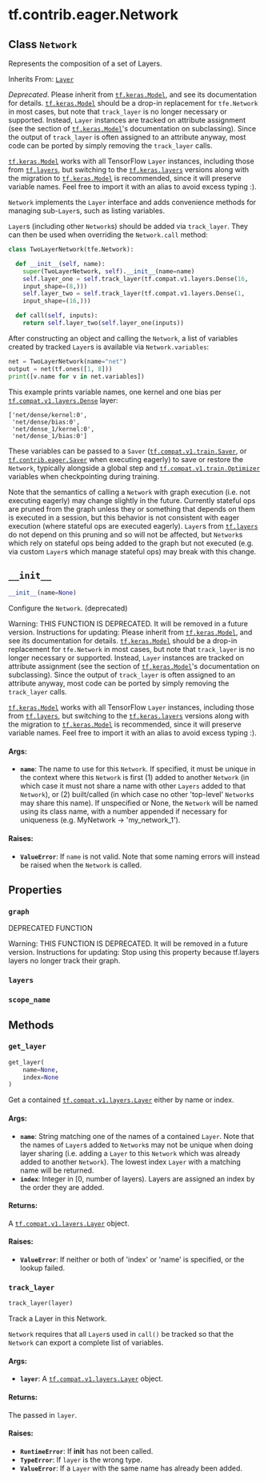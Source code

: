 <div itemscope itemtype="http://developers.google.com/ReferenceObject">
<meta itemprop="name" content="tf.contrib.eager.Network" />
<meta itemprop="path" content="Stable" />
<meta itemprop="property" content="graph"/>
<meta itemprop="property" content="layers"/>
<meta itemprop="property" content="scope_name"/>
<meta itemprop="property" content="__init__"/>
<meta itemprop="property" content="get_layer"/>
<meta itemprop="property" content="track_layer"/>
</div>

# tf.contrib.eager.Network

## Class `Network`

Represents the composition of a set of Layers.

Inherits From: [`Layer`](../../../tf/layers/Layer.md)

<!-- Placeholder for "Used in" -->

*Deprecated*. Please inherit from <a href="../../../tf/keras/Model.md"><code>tf.keras.Model</code></a>, and see its documentation
for details. <a href="../../../tf/keras/Model.md"><code>tf.keras.Model</code></a> should be a drop-in replacement for
`tfe.Network` in most cases, but note that `track_layer` is no longer
necessary or supported. Instead, `Layer` instances are tracked on attribute
assignment (see the section of <a href="../../../tf/keras/Model.md"><code>tf.keras.Model</code></a>'s documentation on
subclassing). Since the output of `track_layer` is often assigned to an
attribute anyway, most code can be ported by simply removing the `track_layer`
calls.

<a href="../../../tf/keras/Model.md"><code>tf.keras.Model</code></a> works with all TensorFlow `Layer` instances, including those
from <a href="../../../tf/layers.md"><code>tf.layers</code></a>, but switching to the <a href="../../../tf/keras/layers.md"><code>tf.keras.layers</code></a> versions along with
the migration to <a href="../../../tf/keras/Model.md"><code>tf.keras.Model</code></a> is recommended, since it will preserve
variable names.  Feel free to import it with an alias to avoid excess typing
:).

`Network` implements the `Layer` interface and adds convenience methods for
managing sub-`Layer`s, such as listing variables.

`Layer`s (including other `Network`s) should be added via `track_layer`. They
can then be used when overriding the `Network.call` method:

```python
class TwoLayerNetwork(tfe.Network):

  def __init__(self, name):
    super(TwoLayerNetwork, self).__init__(name=name)
    self.layer_one = self.track_layer(tf.compat.v1.layers.Dense(16,
    input_shape=(8,)))
    self.layer_two = self.track_layer(tf.compat.v1.layers.Dense(1,
    input_shape=(16,)))

  def call(self, inputs):
    return self.layer_two(self.layer_one(inputs))
```

After constructing an object and calling the `Network`, a list of variables
created by tracked `Layer`s is available via `Network.variables`:

```python
net = TwoLayerNetwork(name="net")
output = net(tf.ones([1, 8]))
print([v.name for v in net.variables])
```

This example prints variable names, one kernel and one bias per
<a href="../../../tf/layers/Dense.md"><code>tf.compat.v1.layers.Dense</code></a> layer:

```
['net/dense/kernel:0',
 'net/dense/bias:0',
 'net/dense_1/kernel:0',
 'net/dense_1/bias:0']
```

These variables can be passed to a `Saver` (<a href="../../../tf/train/Saver.md"><code>tf.compat.v1.train.Saver</code></a>, or
<a href="../../../tf/contrib/eager/Saver.md"><code>tf.contrib.eager.Saver</code></a> when executing eagerly) to save or restore the
`Network`, typically alongside a global step and
<a href="../../../tf/train/Optimizer.md"><code>tf.compat.v1.train.Optimizer</code></a>
variables when checkpointing during training.

Note that the semantics of calling a `Network` with graph execution (i.e. not
executing eagerly) may change slightly in the future. Currently stateful ops
are pruned from the graph unless they or something that depends on them is
executed in a session, but this behavior is not consistent with eager
execution (where stateful ops are executed eagerly). `Layer`s from <a href="../../../tf/layers.md"><code>tf.layers</code></a>
do not depend on this pruning and so will not be affected, but `Network`s
which rely on stateful ops being added to the graph but not executed (e.g. via
custom `Layer`s which manage stateful ops) may break with this change.

<h2 id="__init__"><code>__init__</code></h2>

``` python
__init__(name=None)
```

Configure the `Network`. (deprecated)

Warning: THIS FUNCTION IS DEPRECATED. It will be removed in a future version.
Instructions for updating:
Please inherit from <a href="../../../tf/keras/Model.md"><code>tf.keras.Model</code></a>, and see its documentation for details. <a href="../../../tf/keras/Model.md"><code>tf.keras.Model</code></a> should be a drop-in replacement for `tfe.Network` in most cases, but note that `track_layer` is no longer necessary or supported. Instead, `Layer` instances are tracked on attribute assignment (see the section of <a href="../../../tf/keras/Model.md"><code>tf.keras.Model</code></a>'s documentation on subclassing). Since the output of `track_layer` is often assigned to an attribute anyway, most code can be ported by simply removing the `track_layer` calls.

<a href="../../../tf/keras/Model.md"><code>tf.keras.Model</code></a> works with all TensorFlow `Layer` instances, including those from <a href="../../../tf/layers.md"><code>tf.layers</code></a>, but switching to the <a href="../../../tf/keras/layers.md"><code>tf.keras.layers</code></a> versions along with the migration to <a href="../../../tf/keras/Model.md"><code>tf.keras.Model</code></a> is recommended, since it will preserve variable names. Feel free to import it with an alias to avoid excess typing :).

#### Args:


* <b>`name`</b>: The name to use for this `Network`. If specified, it must be unique
  in the context where this `Network` is first (1) added to another
  `Network` (in which case it must not share a name with other `Layers`
  added to that `Network`), or (2) built/called (in which case no other
  'top-level' `Network`s may share this name). If unspecified or None, the
  `Network` will be named using its class name, with a number appended if
  necessary for uniqueness (e.g. MyNetwork -> 'my_network_1').


#### Raises:


* <b>`ValueError`</b>: If `name` is not valid. Note that some naming errors will
  instead be raised when the `Network` is called.



## Properties

<h3 id="graph"><code>graph</code></h3>

DEPRECATED FUNCTION

Warning: THIS FUNCTION IS DEPRECATED. It will be removed in a future version.
Instructions for updating:
Stop using this property because tf.layers layers no longer track their graph.

<h3 id="layers"><code>layers</code></h3>




<h3 id="scope_name"><code>scope_name</code></h3>






## Methods

<h3 id="get_layer"><code>get_layer</code></h3>

``` python
get_layer(
    name=None,
    index=None
)
```

Get a contained <a href="../../../tf/layers/Layer.md"><code>tf.compat.v1.layers.Layer</code></a> either by name or index.


#### Args:


* <b>`name`</b>: String matching one of the names of a contained `Layer`. Note that
  the names of `Layer`s added to `Network`s may not be unique when doing
  layer sharing (i.e. adding a `Layer` to this `Network` which was already
  added to another `Network`). The lowest index `Layer` with a matching
  name will be returned.
* <b>`index`</b>: Integer in [0, number of layers). Layers are assigned an index by
  the order they are added.


#### Returns:

A <a href="../../../tf/layers/Layer.md"><code>tf.compat.v1.layers.Layer</code></a> object.



#### Raises:


* <b>`ValueError`</b>: If neither or both of 'index' or 'name' is specified, or the
  lookup failed.

<h3 id="track_layer"><code>track_layer</code></h3>

``` python
track_layer(layer)
```

Track a Layer in this Network.

`Network` requires that all `Layer`s used in `call()` be tracked so that the
`Network` can export a complete list of variables.

#### Args:


* <b>`layer`</b>: A <a href="../../../tf/layers/Layer.md"><code>tf.compat.v1.layers.Layer</code></a> object.


#### Returns:

The passed in `layer`.



#### Raises:


* <b>`RuntimeError`</b>: If __init__ has not been called.
* <b>`TypeError`</b>: If `layer` is the wrong type.
* <b>`ValueError`</b>: If a `Layer` with the same name has already been added.



